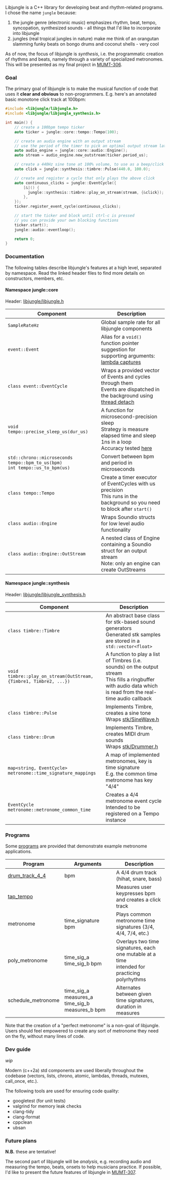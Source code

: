 Libjungle is a C++ library for developing beat and rhythm-related programs. I chose the name `jungle` because:

1. the jungle genre (electronic music) emphasizes rhythm, beat, tempo, syncopation, synthesized sounds - all things that I'd like to incorporate into libjungle
2. jungles (real tropical jungles in nature) make me think of an orangutan slamming funky beats on bongo drums and coconut shells - very cool

As of now, the focus of libjungle is _synthesis_, i.e. the programmatic creation of rhythms and beats, namely through a variety of specialized metronomes. This will be presented as my final project in [MUMT-306](https://www.music.mcgill.ca/~gary/306/).

### Goal

The primary goal of libjungle is to make the musical function of code that uses it **clear and obvious** to non-programmers. E.g. here's an annotated basic monotone click track at 100bpm:

```c++
#include <libjungle/libjungle.h>
#include <libjungle/libjungle_synthesis.h>

int main() {
    // create a 100bpm tempo ticker
    auto ticker = jungle::core::tempo::Tempo(100);

    // create an audio engine with an output stream
    // use the period of the timer to pick an optimal output stream latency
    auto audio_engine = jungle::core::audio::Engine();
    auto stream = audio_engine.new_outstream(ticker.period_us);

    // create a 440Hz sine tone at 100% volume, to use as a beep/click
    auto click = jungle::synthesis::timbre::Pulse(440.0, 100.0);

    // create and register a cycle that only plays the above click
    auto continuous_clicks = jungle::EventCycle({
        [&]() {
          jungle::synthesis::timbre::play_on_stream(stream, {&click});
        },
    });
    ticker.register_event_cycle(continuous_clicks);

    // start the ticker and block until ctrl-c is pressed
    // you can provide your own blocking functions
    ticker.start();
    jungle::audio::eventloop();

    return 0;
}
```

### Documentation

The following tables describe libjungle's features at a high level, separated by namespace. Read the linked header files to find more details on constructors, members, etc.

#### Namespace jungle::core

Header: [libjungle/libjungle.h](./include/libjungle/libjungle.h)

| Component | Description |
| ----------- | -------- |
| `SampleRateHz` | Global sample rate for all libjungle components |
| `event::Event` | Alias for a `void()` function pointer<br/>suggestion for supporting arguments: [lambda captures](https://en.cppreference.com/w/cpp/language/lambda) |
| `class event::EventCycle` | Wraps a provided vector of Events and cycles through them<br/>Events are dispatched in the background using [thread detach](https://en.cppreference.com/w/cpp/thread/thread/detach) |
| `void tempo::precise_sleep_us(dur_us)` | A function for microsecond-precision sleep<br>Strategy is measure elapsed time and sleep 1ns in a loop<br/>Accuracy tested [here](./test/clock_accuracy.cpp) |
| `std::chrono::microseconds tempo::bpm_to_us(bpm)`<br/>`int tempo::us_to_bpm(us)` | Convert between bpm and period in microseconds |
| `class tempo::Tempo` | Create a timer executor of EventCycles with us precision<br/>This runs in the background so you need to block after `start()` |
| `class audio::Engine` | Wraps Soundio structs for low level audio functionality |
| `class audio::Engine::OutStream` | A nested class of Engine containing a Soundio struct for an output stream<br/>Note: only an engine can create OutStreams |

#### Namespace jungle::synthesis

Header: [libjungle/libjungle_synthesis.h](./include/libjungle/libjungle_synthesis.h)

| Component | Description |
| --------- | ----------- |
| `class timbre::Timbre` | An abstract base class for stk-based sound generators<br/>Generated stk samples are stored in a `std::vector<float>` |
| `void timbre::play_on_stream(OutStream, {Timbre1, Timbre2, ...})` | A function to play a list of Timbres (i.e. sounds) on the output stream<br/>This fills a ringbuffer with audio data which is read from the real-time audio callback |
| `class timbre::Pulse` | Implements Timbre, creates a sine tone<br/>Wraps [stk/SineWave.h](https://github.com/thestk/stk/blob/master/include/SineWave.h) |
| `class timbre::Drum` | Implements Timbre, creates MIDI drum sounds<br/>Wraps [stk/Drummer.h](https://github.com/thestk/stk/blob/master/include/Drummer.h) |
| `map<string, EventCycle> metronome::time_signature_mappings` | A map of implemented metronomes, key is time signature<br/>E.g. the common time metronome has key "4/4" |
| `EventCycle metronome::metronome_common_time` | Creates a 4/4 metronome event cycle<br/>Intended to be registered on a Tempo instance |

### Programs

Some [programs](./programs) are provided that demonstrate example metronome applications.

| Program | Arguments | Description |
| ------- | --------- | ----------- |
| [drum_track_4_4](./programs/drum_track_4_4.cpp) | bpm | A 4/4 drum track (hihat, snare, bass) |
| [tap_tempo](./programs/tap_tempo.cpp) |  | Measures user keypresses bpm and creates a click track |
| metronome | time_signature bpm  | Plays common metronome time signatures (3/4, 4/4, 7/4, etc.) |
| poly_metronome | time_sig_a time_sig_b bpm  | Overlays two time signatures, each one mutable at a time<br/>intended for practicing polyrhythms |
| schedule_metronome | time_sig_a measures_a time_sig_b measures_b bpm  | Alternates between given time signatures, duration in measures |

Note that the creation of a "perfect metronome" is a non-goal of libjungle. Users should feel empowered to create any sort of metronome they need on the fly, without many lines of code.

### Dev guide

*wip*

Modern (c++2a) std components are used liberally throughout the codebase (vectors, lists, chrono, atomic, lambdas, threads, mutexes, call_once, etc.).

The following tools are used for ensuring code quality:
- googletest (for unit tests)
- valgrind for memory leak checks
- clang-tidy
- clang-format
- cppclean
- ubsan


### Future plans

**N.B.** these are tentative!

The second part of libjungle will be _analysis_, e.g. recording audio and measuring the tempo, beats, onsets to help musicians practice. If possible, I'd like to present the future features of libjungle in [MUMT-307](https://www.music.mcgill.ca/~gary/307/).
